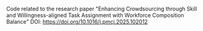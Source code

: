 Code related to the research paper "Enhancing Crowdsourcing through Skill and Willingness-aligned Task Assignment with Workforce Composition Balance" DOI: https://doi.org/10.1016/j.pmcj.2025.102012
 
